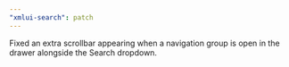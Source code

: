 ```yaml
---
"xmlui-search": patch
---
```


Fixed an extra scrollbar appearing when a navigation group is open in the drawer alongside the Search dropdown.
